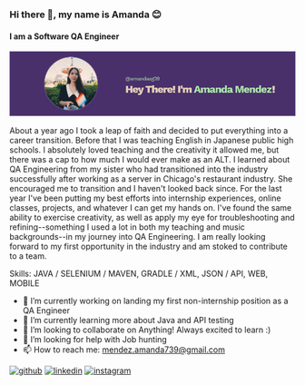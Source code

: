 ### Hi there 👋, my name is Amanda 😊
#### I am a Software QA Engineer

![I am a Software Quality Assurance Engineer](https://github.com/amandaag39/amandaag39/blob/main/revisedbannerimage.png)

About a year ago I took a leap of faith and decided to put everything into a career transition. Before that I was teaching English in Japanese public high schools. I absolutely loved teaching and the creativity it allowed me, but there was a cap to how much I would ever make as an ALT. I learned about QA Engineering from my sister who had transitioned into the industry successfully after working as a server in Chicago's restaurant industry. She encouraged me to transition and I haven't looked back since. For the last year I've been putting my best efforts into internship experiences, online classes, projects, and whatever I can get my hands on. I've found the same ability to exercise creativity, as well as apply my eye for troubleshooting and refining--something I used a lot in both my teaching and music backgrounds--in my journey into QA Engineering. I am really looking forward to my first opportunity in the industry and am stoked to contribute to a team.



Skills: JAVA / SELENIUM / MAVEN, GRADLE / XML, JSON / API, WEB, MOBILE



- 🔭 I’m currently working on landing my first non-internship position as a QA Engineer 
- 🌱 I’m currently learning more about Java and API testing 
- 👯 I’m looking to collaborate on Anything! Always excited to learn :) 
- 🤔 I’m looking for help with Job hunting 
- 📫 How to reach me: mendez.amanda739@gmail.com 




[<img src='https://cdn.jsdelivr.net/npm/simple-icons@3.0.1/icons/github.svg' alt='github' height='40'>](https://github.com/amandaag39)  [<img src='https://cdn.jsdelivr.net/npm/simple-icons@3.0.1/icons/linkedin.svg' alt='linkedin' height='40'>](https://www.linkedin.com/in/www.linkedin.com/in/amanda-mendez1/)  [<img src='https://cdn.jsdelivr.net/npm/simple-icons@3.0.1/icons/instagram.svg' alt='instagram' height='40'>](https://www.instagram.com/pandastestingquest/)  

